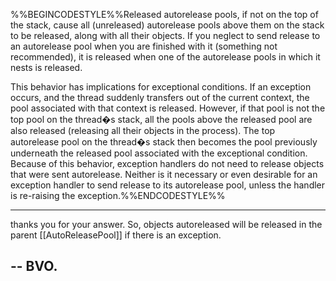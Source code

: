 %%BEGINCODESTYLE%%Released autorelease pools, if not on the top of the stack, cause all (unreleased) autorelease pools above them on the stack to be released, along with all their objects. If you neglect to send release to an autorelease pool when you are finished with it (something not recommended), it is released when one of the autorelease pools in which it nests is released.


This behavior has implications for exceptional conditions. If an exception occurs, and the thread suddenly transfers out of the current context, the pool associated with that context is released. However, if that pool is not the top pool on the thread�s stack, all the pools above the released pool are also released (releasing all their objects in the process). The top autorelease pool on the thread�s stack then becomes the pool previously underneath the released pool associated with the exceptional condition. Because of this behavior, exception handlers do not need to release objects that were sent autorelease. Neither is it necessary or even desirable for an exception handler to send release to its autorelease pool, unless the handler is re-raising the exception.%%ENDCODESTYLE%%

----

thanks you for your answer.
So, objects autoreleased will be released in the parent [[AutoReleasePool]] if there is an exception.

-- BVO.
----
